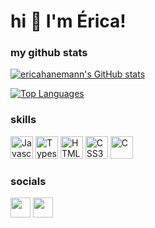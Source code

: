 hi 👋 I'm Érica!
==========================

### my github stats

<a href="http://www.github.com/ericahanemann"><img src="https://github-readme-stats-peguimasid.vercel.app/api?username=ericahanemann&show_icons=true&hide=&count_private=true&title_color=a5a6a8&text_color=ffffff&icon_color=a5a6a8&bg_color=171717&hide_border=true&show_icons=true" alt="ericahanemann's GitHub stats" /></a>

<!--
<a href="http://www.github.com/ericahanemann"><img src="https://github-readme-streak-stats.herokuapp.com/?user=ericahanemann&stroke=ffffff&background=171717&ring=a5a6a8&fire=a5a6a8&currStreakNum=ffffff&currStreakLabel=a5a6a8&sideNums=ffffff&sideLabels=ffffff&dates=ffffff&hide_border=true" /></a>

<a href="http://www.github.com/ericahanemann"><img src="https://activity-graph.herokuapp.com/graph?username=ericahanemann&bg_color=171717&color=ffffff&line=a5a6a8&point=ffffff&area_color=171717&area=true&hide_border=true&custom_title=GitHub%20Commits%20Graph" alt="GitHub Commits Graph" /></a>
-->

<a href="https://github.com/ericahanemann" align="left"><img src="https://github-readme-stats-peguimasid.vercel.app/api/top-langs/?username=ericahanemann&layout=compact&title_color=a5a6a8&text_color=ffffff&icon_color=a5a6a8&bg_color=171717&hide_border=true&locale=en&custom_title=Top%20%Languages" alt="Top Languages" /></a>

### skills

<p align="left">
<a href="https://developer.mozilla.org/en-US/docs/Web/JavaScript" target="_blank" rel="noreferrer"><img src="https://raw.githubusercontent.com/danielcranney/readme-generator/main/public/icons/skills/javascript-colored.svg" width="36" height="36" alt="Javascript" /></a>
<a href="https://www.typescriptlang.org/" target="_blank" rel="noreferrer"><img src="https://raw.githubusercontent.com/danielcranney/readme-generator/main/public/icons/skills/typescript-colored.svg" width="36" height="36" alt="Typescript" /></a>
<a href="https://developer.mozilla.org/en-US/docs/Glossary/HTML5" target="_blank" rel="noreferrer"><img src="https://raw.githubusercontent.com/danielcranney/readme-generator/main/public/icons/skills/html5-colored.svg" width="36" height="36" alt="HTML5" /></a>
<a href="https://developer.mozilla.org/en-US/docs/Glossary/HTML5" target="_blank" rel="noreferrer"><img src="https://raw.githubusercontent.com/danielcranney/readme-generator/main/public/icons/skills/css3-colored.svg" width="36" height="36" alt="CSS3" /></a>
<a href="https://docs.microsoft.com/en-us/cpp/?view=msvc-170" target="_blank" rel="noreferrer"><img src="https://raw.githubusercontent.com/danielcranney/readme-generator/main/public/icons/skills/c-colored.svg" width="36" height="36" alt="C" /></a>

<!--
<a href="https://reactjs.org/" target="_blank" rel="noreferrer"><img src="https://raw.githubusercontent.com/danielcranney/readme-generator/main/public/icons/skills/react-colored.svg" width="36" height="36" alt="React" /></a>
<a href="https://nextjs.org/docs" target="_blank" rel="noreferrer"><img src="https://raw.githubusercontent.com/danielcranney/readme-generator/main/public/icons/skills/nextjs-colored-dark.svg" width="36" height="36" alt="NextJs" /></a>
<a href="https://nodejs.org/en/" target="_blank" rel="noreferrer"><img src="https://raw.githubusercontent.com/danielcranney/readme-generator/main/public/icons/skills/nodejs-colored.svg" width="36" height="36" alt="NodeJS" /></a>
-->
</p>

### socials

<p align="left"> <a href="https://www.linkedin.com/in/guilhermo-masid-494677b8" target="_blank" rel="noreferrer"><img src="https://raw.githubusercontent.com/danielcranney/readme-generator/main/public/icons/socials/linkedin.svg" width="32" height="32" /></a>  <a href="https://www.instagram.com/erica_hnm/" target="_blank" rel="noreferrer"><img src="https://raw.githubusercontent.com/danielcranney/readme-generator/main/public/icons/socials/instagram.svg" width="32" height="32" /></a> </p>

<!--
**ericahanemann/ericahanemann** is a ✨ _special_ ✨ repository because its `README.md` (this file) appears on your GitHub profile.

Here are some ideas to get you started:

- 🔭 I’m currently working on ...
- 🌱 I’m currently learning ...
- 👯 I’m looking to collaborate on ...
- 🤔 I’m looking for help with ...
- 💬 Ask me about ...
- 📫 How to reach me: ...
- 😄 Pronouns: ...
- ⚡ Fun fact: ...
-->

